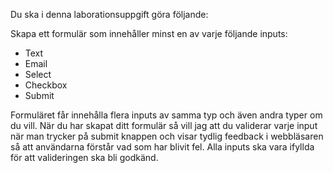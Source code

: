 Du ska i denna laborationsuppgift göra följande:

Skapa ett formulär som innehåller minst en av varje följande inputs:

- Text
- Email
- Select
- Checkbox
- Submit

Formuläret får innehålla flera inputs av samma typ och även andra typer om du vill. 
När du har skapat ditt formulär så vill jag att du validerar varje input när man trycker på submit knappen och visar tydlig feedback i webbläsaren så att användarna förstår vad som har blivit fel. 
Alla inputs ska vara ifyllda för att valideringen ska bli godkänd.